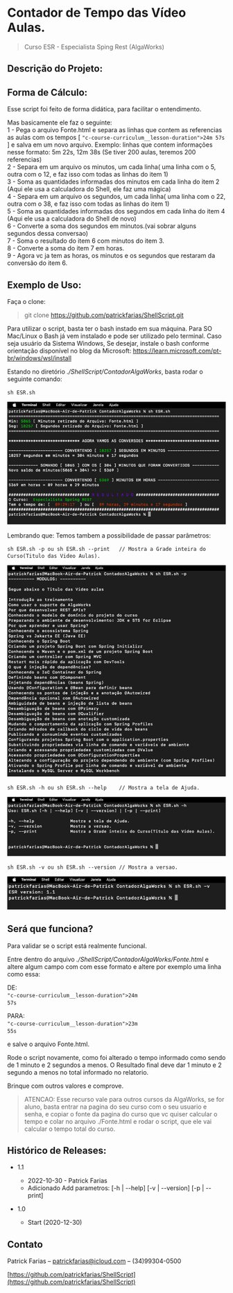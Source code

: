 # Contador de Tempo das Vídeo Aulas.
> Curso ESR - Especialista Sping Rest (AlgaWorks)

## Descrição do Projeto:



## Forma de Cálculo:
Esse script foi feito de forma didática, para facilitar o entendimento. 

Mas basicamente ele faz o seguinte:
</br> 1 - Pega o arquivo Fonte.html e separa as linhas que contem as referencias as aulas com os tempos [ <code>"c-course-curriculum__lesson-duration">24m 57s</code> ] e salva em um novo arquivo. Exemplo: linhas que contem informações nesse formato: 5m 22s, 12m 38s (Se tiver 200 aulas, teremos 200 referencias)
</br> 2 - Separa em um arquivo os minutos, um cada linha( uma linha com o 5, outra com o 12, e faz isso com todas as linhas do item 1)
</br> 3 - Soma as quantidades informadas dos minutos em cada linha do item 2 (Aqui ele usa a calculadora do Shell, ele faz uma mágica)
</br> 4 - Separa em um arquivo os segundos, um cada linha( uma linha com o 22, outra com o 38, e faz isso com todas as linhas do item 1)
</br> 5 - Soma as quantidades informadas dos segundos em cada linha do item 4 (Aqui ele usa a calculadora do Shell de novo)
</br> 6 - Converte a soma dos segundos em minutos.(vai sobrar alguns segundos dessa conversao)
</br> 7 - Soma o resultado do item 6 com minutos do item 3.
</br> 8 - Converte a soma do item 7 em horas.
</br> 9 - Agora vc ja tem as horas, os minutos e os segundos que restaram da conversão do item 6.


## Exemplo de Uso:

Faça o clone:
> git clone https://github.com/patrickfarias/ShellScript.git

Para utilizar o script, basta ter o bash instado em sua máquina.
Para SO Mac/Linux o Bash já vem instalado e pode ser utilizado pelo terminal.
Caso seja usuário da Sistema Windows, Se desejar, instale o bash conforme orientação disponível no blog da Microsoft: https://learn.microsoft.com/pt-br/windows/wsl/install

Estando no diretório _./ShellScript/ContadorAlgaWorks_, basta rodar o seguinte comando:

```
sh ESR.sh
```
![](screenshot_001.png)



Lembrando que: Temos tambem a possibilidade de passar parâmetros:
```
sh ESR.sh -p ou sh ESR.sh --print   // Mostra a Grade inteira do Curso(Titulo das Video Aulas).
```
![](screenshot_004.png)



```
sh ESR.sh -h ou sh ESR.sh --help    // Mostra a tela de Ajuda.
```
![](screenshot_005.png)
```
sh ESR.sh -v ou sh ESR.sh --version // Mostra a versao.
```

![](screenshot_003.png)
</br>

## Será que funciona?

Para validar se o script está realmente funcional.

Entre dentro do arquivo _./ShellScript/ContadorAlgaWorks/Fonte.html_ e altere algum campo com com esse formato
e altere por exemplo uma linha como essa:

DE:<br>
<code>"c-course-curriculum__lesson-duration">24m 57s</code>

PARA:<br>
<code>"c-course-curriculum__lesson-duration">23m 55s</code>

e salve o arquivo Fonte.html.

Rode o script novamente, como foi alterado o tempo informado como sendo de 1 minuto e 2 segundos a menos.
O Resultado final deve dar 1 minuto e 2 segundo a menos no total informado no relatorio.

Brinque com outros valores e comprove.

> ATENCAO: Esse recurso vale para outros cursos da AlgaWorks, se for aluno, basta entrar na pagina do seu curso com o seu usuario e senha, e copiar o fonte da pagina do curso que vc quiser calcular o tempo e colar no arquivo ./Fonte.html e rodar o script, que ele vai calcular o tempo total do curso.



## Histórico de Releases:
* 1.1
    * 2022-10-30 - Patrick Farias
    * Adicionado Add parametros: [-h | --help] [-v | --version]  [-p | --print]
   
* 1.0
    * Start (2020-12-30)

## Contato

Patrick Farias – patrickfarias@icloud.com –
(34)99304-0500

[https://github.com/patrickfarias/ShellScript](https://github.com/patrickfarias/ShellScript)

